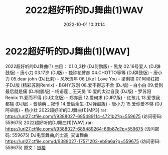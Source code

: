 ﻿---
title: 2022超好听的DJ舞曲(1)WAV
date: 2022-10-01 10:31:14
categories: 交谊舞曲、电音DJ舞曲
tags: 流行舞曲
---
# 2022超好听的DJ舞曲(1)[WAV]

2022超好听的DJ舞曲(1)
曲目：
01.0_3秒 (DJ何鹏版) - 黑龙
02.16号爱人 (DJ弹鼓版) - 唐小力
03.17岁 (DJ版) - 独钟花臂彦
04.CHOTTO等等 (DJ弹鼓版) - 唐小力
05.dear john (DJ比莉) - 风吹流年
06.Like I Love You - 梁剩镐
07.阿坝扛把子DJ版 (精彩苏刚Remix) - BGHY苏刚
08.爱不得忘不舍 (DJ版) - 白小白
09.爱到最后就是痛 (DJ何鹏版) - 杨语莲 _ 王天昊
10.爱的太过自我 (DJ版) - 罗苏阳Remix
11.爱而不得 (DJ沈念版) - 郑亦辰
12.爱何求 (DJR7版) - 红孩儿
13.爱恨我都输 (DJ版) - 音萌萌 _ 寂悸
14.爱后余生 (DJ弹鼓版) - 唐小力
15.爱你爱不够 (DJ阿卓版) - 杨小壮
2022超好听的DJ舞曲(1)[MP3].rar: https://url27.ctfile.com/f/9388027-685489114-4721b2?p=559675
(访问密码: 559675)
2022超好听的DJ舞曲(1)[WAV].rar: https://url27.ctfile.com/f/9388027-685489264-66b87d?p=559675
(访问密码: 559675)
DJ电音舞曲,的士高, 交谊舞曲: https://url27.ctfile.com/d/9388027-17571203-eb9a6a?p=559675
(访问密码: 559675)
原文：[链接](https://blog.sina.com.cn/s/blog_1647c7e7601030zpc.html)